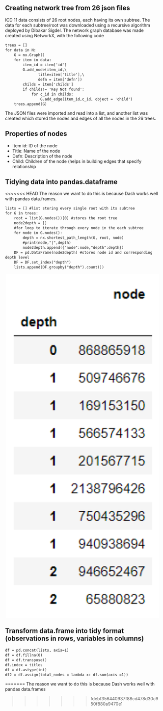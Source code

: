 ## Creating network tree from 26 json files

ICD 11 data consists of 26 root nodes, each having its own subtree. The data for each subtree/root was downloaded using a recursive algorithm deployed by Dibakar Sigdel. The network graph database was made created using NetworkX, with the following code

```
trees = []
for data in N:
    G = nx.Graph()
    for item in data:
        item_id = item['id']
        G.add_node(item_id,\
               title=item['title'],\
               defn = item['defn'])
        childs = item['childs']
        if childs!= 'Key Not found':
            for c_id in childs:
                G.add_edge(item_id,c_id, object = 'child')
    trees.append(G)
```
    
The JSON files were imported and read into a list, and another list was created which stored the nodes and edges of all the nodes in the 26 trees.

## Properties of nodes 
- Item id: ID of the node
- Title: Name of the node
- Defn: Description of the node
- Child: Children of the node (helps in building edges that specify relationship

## Tidying data into pandas.dataframe

<<<<<<< HEAD
The reason we want to do this is because Dash works well with pandas data.frames. 

```
lists = [] #list storing every single root with its subtree
for G in trees:
    root = list(G.nodes())[0] #stores the root tree
    node2depth = [] 
    #for loop to iterate through every node in the each subtree
    for node in G.nodes():
        depth = nx.shortest_path_length(G, root, node)
        #print(node,"|",depth)
        node2depth.append({"node":node,"depth":depth}) 
    DF = pd.DataFrame(node2depth) #stores node id and corresponding depth level
    DF = DF.set_index("depth")
    lists.append(DF.groupby("depth").count())
```

<p align = "center">
<img src="https://github.com/kevinchen27/docs/blob/master/images/node%20depth.png" width="500" align = "middle"/>
</p>


## Transform data.frame into tidy format (observations in rows, variables in columns)

```
df = pd.concat(lists, axis=1)
df = df.fillna(0)
df = df.transpose()
df.index = titles
df = df.astype(int)
df2 = df.assign(total_nodes = lambda x: df.sum(axis =1))
```
=======
The reason we want to do this is because Dash works well with pandas data.frames
>>>>>>> fdebf356440937f88cd478d30c950f880a9470e1
